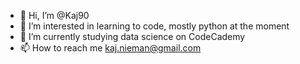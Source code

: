 - 👋 Hi, I’m @Kaj90
- 👀 I’m interested in learning to code, mostly python at the moment
- 🌱 I’m currently studying data science on CodeCademy
- 📫 How to reach me kaj.nieman@gmail.com

<!---
Kaj90/Kaj90 is a ✨ special ✨ repository because its `README.md` (this file) appears on your GitHub profile.
You can click the Preview link to take a look at your changes.
--->
